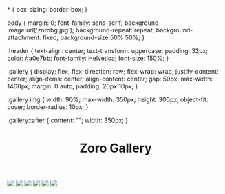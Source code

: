 <!DOCTYPE html>
<html lang="en">
  <head>
    <meta charset="utf-8">
    <meta name="viewport" content="width=device-width, initial-scale=1.0">
    <title>Zoro Gallery</title>
    <link rel="stylesheet" href="zorogalstyles.css">
    <styles>
    * {
  box-sizing: border-box;
}

body {
  margin: 0;
  font-family: sans-serif;
  background-image:url('zorobg.jpg');
  background-repeat: repeat;
  background-attachment: fixed;
  background-size:50% 50%;
}

.header {
  text-align: center;
  text-transform: uppercase;
  padding: 32px;
  color: #a0e7bb;
  font-family: Helvetica;
  font-size: 150%;
}

.gallery {
  display: flex;
  flex-direction: row;
  flex-wrap: wrap;
  justify-content: center;
  align-items: center;
  align-content: center;
  gap: 50px;
  max-width: 1400px;
  margin: 0 auto;
  padding: 20px 10px;
}

.gallery img {
  width: 90%;
  max-width: 350px;
  height: 300px;
  object-fit: cover;
  border-radius: 10px;
}

.gallery::after {
  content: "";
  width: 350px;
}
</styles>
  </head>
  <body>
    <header class="header">
      <h1>Zoro Gallery</h1>
    </header>
    <div class="gallery">
      <img src="zoro1.jpg">
      <img src="zoro2.jpg">
      <img src="zoro3.jpg">
      <img src="zoro4.jpg">
      <img src="zoro5.jpg">
      <img src="zoro6.jpg">
    </div>
  </body>
</html>
